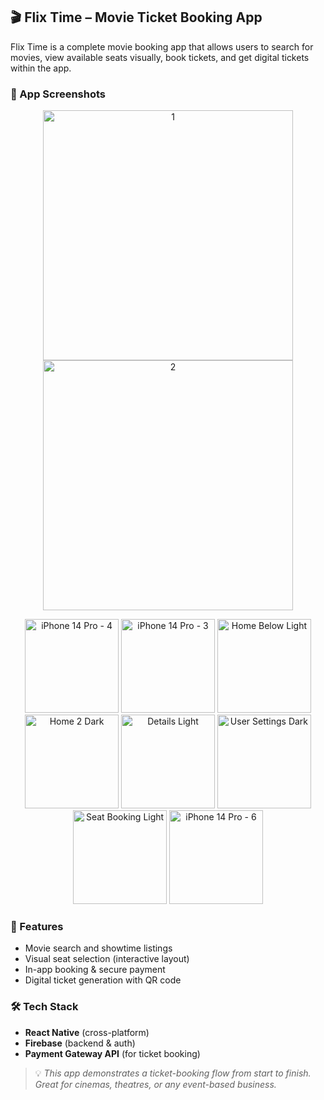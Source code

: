 ## 🎬 Flix Time – Movie Ticket Booking App

Flix Time is a complete movie booking app that allows users to search for movies, view available seats visually, book tickets, and get digital tickets within the app.  

### 📱 App Screenshots
<p align="center">
  <img width="400" alt="1" src="https://github.com/user-attachments/assets/9956690d-b79a-4025-adf4-5e0807bc8d31" />
<img width="400"  alt="2" src="https://github.com/user-attachments/assets/1667b978-9db7-42af-81f6-f5f6cfbde9b7" />
</p>

<p align="center">
<img width="150" alt="iPhone 14 Pro - 4" src="https://github.com/user-attachments/assets/5b625a07-e601-4ac4-9c5b-3eddff4307da" />
<img width="150" alt="iPhone 14 Pro - 3" src="https://github.com/user-attachments/assets/522079c0-8c8e-44dc-96cc-c730ffea8ce7" />
<img width="150" alt="Home Below Light" src="https://github.com/user-attachments/assets/dca9809a-2928-4d3a-b188-31aa5cb60820" />
<img width="150" alt="Home 2 Dark" src="https://github.com/user-attachments/assets/9be39dd4-62a5-4e44-8c2d-e95451df31f7" />
<img width="150" alt="Details Light" src="https://github.com/user-attachments/assets/bc81636e-2ccf-4455-90ef-b7761ef4c978" />
<img width="150" alt="User Settings Dark" src="https://github.com/user-attachments/assets/d7b9a5cc-677f-416b-a220-67cc4e39b484" />
<img width="150" alt="Seat Booking Light" src="https://github.com/user-attachments/assets/961b1e5b-d7ef-4f3c-83b1-5bba536ce7c1" />
<img width="150" alt="iPhone 14 Pro - 6" src="https://github.com/user-attachments/assets/c5f764fd-5008-479b-99b5-8ab62ab7cf7f" />

</p>

### 🚀 Features
- Movie search and showtime listings  
- Visual seat selection (interactive layout)  
- In-app booking & secure payment  
- Digital ticket generation with QR code  

### 🛠️ Tech Stack
- **React Native** (cross-platform)  
- **Firebase** (backend & auth)  
- **Payment Gateway API** (for ticket booking)  

> 💡 *This app demonstrates a ticket-booking flow from start to finish.  
Great for cinemas, theatres, or any event-based business.*
